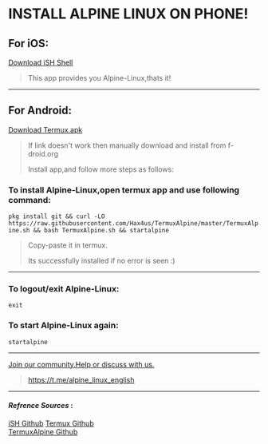 
# INSTALL ALPINE LINUX ON PHONE!

## For iOS:
[Download iSH Shell](https://apps.apple.com/us/app/ish-shell/id1436902243)
>This app provides you Alpine-Linux,thats it!  
___

## For Android:
[Download Termux.apk](https://f-droid.org/repo/com.termux_118.apk)
> If link doesn't work then manually download and install from f-droid.org
>
>Install app,and follow more steps as follows:

### To install Alpine-Linux,open termux app and use following command:
  `pkg install git && curl -LO https://raw.githubusercontent.com/Hax4us/TermuxAlpine/master/TermuxAlpine.sh && bash TermuxAlpine.sh && startalpine`  
>Copy-paste it in termux.
>
>Its successfully installed if no error is seen :)
___

### To logout/exit Alpine-Linux:
  `exit`  

### To start Alpine-Linux again:  
 `startalpine`  
___
[Join our community.Help or discuss with us.](https://t.me/alpine_linux_english)
>https://t.me/alpine_linux_english
___

####  *Refrence Sources* :
[iSH Github](https://github.com/ish-app/ish)
[Termux Github](https://github.com/termux)  
[TermuxAlpine Github](https://github.com/Hax4us/TermuxAlpine)
